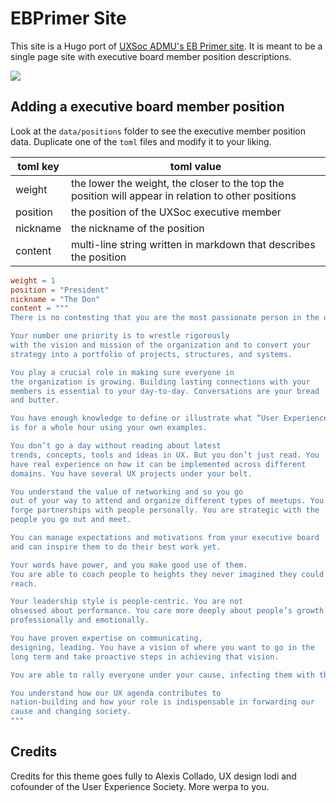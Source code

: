 # EBPrimer Site

This site is a Hugo port of [UXSoc ADMU's EB Primer site](http://uxsociety.org/apps/primer). It is meant to be a single page site with executive board member position descriptions.

![](images/screenshot.png)

## Adding a executive board member position

Look at the `data/positions` folder to see the executive member position data. Duplicate one of the `toml` files and modify it to your liking.

| toml key | toml value |
| -------- | ---------- |
| weight | the lower the weight, the closer to the top the position will appear in relation to other positions |
| position | the position of the UXSoc executive member |
| nickname | the nickname of the position
| content | multi-line string written in markdown that describes the position |

```toml
weight = 1
position = "President"
nickname = "The Don"
content = """
There is no contesting that you are the most passionate person in the organization.

Your number one priority is to wrestle rigorously
with the vision and mission of the organization and to convert your
strategy into a portfolio of projects, structures, and systems.

You play a crucial role in making sure everyone in
the organization is growing. Building lasting connections with your
members is essential to your day-to-day. Conversations are your bread
and butter.

You have enough knowledge to define or illustrate what “User Experience”
is for a whole hour using your own examples.

You don’t go a day without reading about latest
trends, concepts, tools and ideas in UX. But you don’t just read. You
have real experience on how it can be implemented across different
domains. You have several UX projects under your belt.

You understand the value of networking and so you go
out of your way to attend and organize different types of meetups. You
forge partnerships with people personally. You are strategic with the
people you go out and meet.

You can manage expectations and motivations from your executive board
and can inspire them to do their best work yet.

Your words have power, and you make good use of them.
You are able to coach people to heights they never imagined they could
reach.

Your leadership style is people-centric. You are not
obsessed about performance. You care more deeply about people’s growth —
professionally and emotionally.

You have proven expertise on communicating,
designing, leading. You have a vision of where you want to go in the
long term and take proactive steps in achieving that vision.

You are able to rally everyone under your cause, infecting them with the same passion you have for UX.

You understand how our UX agenda contributes to
nation-building and how your role is indispensable in forwarding our
cause and changing society.
"""
```

## Credits

Credits for this theme goes fully to Alexis Collado, UX design lodi and cofounder of the User Experience Society. More werpa to you.